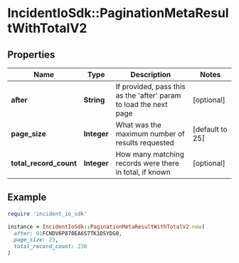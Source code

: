 # IncidentIoSdk::PaginationMetaResultWithTotalV2

## Properties

| Name | Type | Description | Notes |
| ---- | ---- | ----------- | ----- |
| **after** | **String** | If provided, pass this as the &#39;after&#39; param to load the next page | [optional] |
| **page_size** | **Integer** | What was the maximum number of results requested | [default to 25] |
| **total_record_count** | **Integer** | How many matching records were there in total, if known | [optional] |

## Example

```ruby
require 'incident_io_sdk'

instance = IncidentIoSdk::PaginationMetaResultWithTotalV2.new(
  after: 01FCNDV6P870EA6S7TK1DSYDG0,
  page_size: 25,
  total_record_count: 238
)
```

